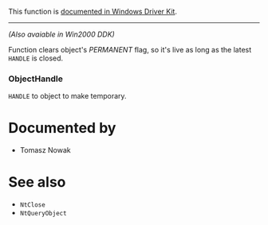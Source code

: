 This function is [documented in Windows Driver Kit](https://learn.microsoft.com/en-us/windows-hardware/drivers/ddi/wdm/nf-wdm-zwmaketemporaryobject).

---

*(Also avaiable in Win2000 DDK)*

Function clears object's *PERMANENT* flag, so it's live as long as the latest `HANDLE` is closed.

### ObjectHandle

`HANDLE` to object to make temporary.

# Documented by

* Tomasz Nowak

# See also

* `NtClose`
* `NtQueryObject`

